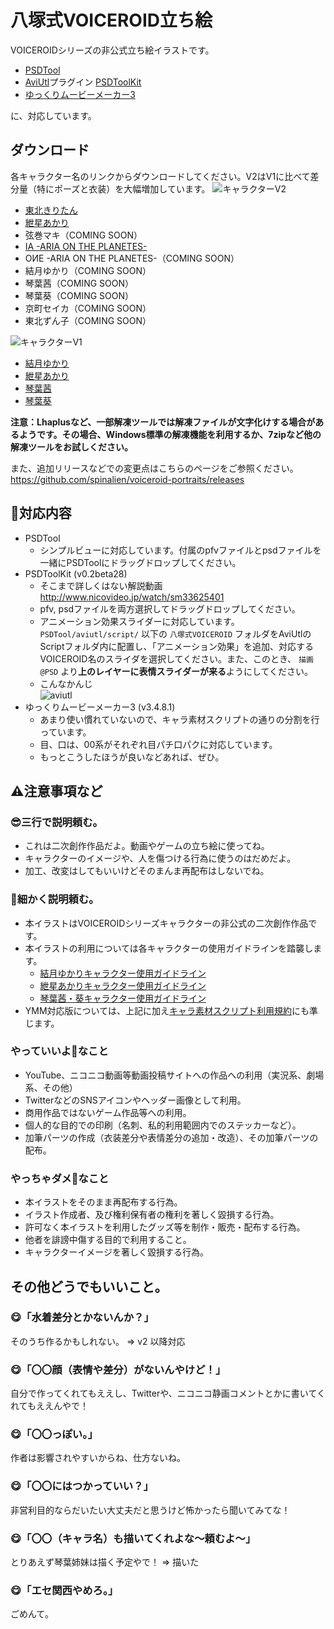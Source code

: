 # 八塚式VOICEROID立ち絵
VOICEROIDシリーズの非公式立ち絵イラストです。
* [PSDTool](https://oov.github.io/psdtool/)
* [AviUtl](http://spring-fragrance.mints.ne.jp/aviutl/)プラグイン [PSDToolKit](https://oov.github.io/aviutl_psdtoolkit/index.html)
* [ゆっくりムービーメーカー3](https://manjubox.net/ymm3/)

に、対応しています。

## ダウンロード
各キャラクター名のリンクからダウンロードしてください。V2はV1に比べて差分量（特にポーズと衣装）を大幅増加しています。
![キャラクターV2](https://github.com/spinalien/voiceroid-portraits/blob/readme-images/Characters2.png)
* [東北きりたん](https://github.com/spinalien/voiceroid-portraits/releases/download/v3.1.2/Kiritan_v2.zip)
* [紲星あかり](https://github.com/spinalien/voiceroid-portraits/releases/download/v3.2.1/Akari_v2.zip)
* 弦巻マキ（COMING SOON）
* [IA -ARIA ON THE PLANETES-](https://github.com/spinalien/voiceroid-portraits/releases/download/v3.3/IA_v2.zip)
* OИE -ARIA ON THE PLANETES-（COMING SOON）
* 結月ゆかり（COMING SOON）
* 琴葉茜（COMING SOON）
* 琴葉葵（COMING SOON）
* 京町セイカ（COMING SOON）
* 東北ずん子（COMING SOON）


![キャラクターV1](https://github.com/spinalien/voiceroid-portraits/blob/609f71e453d1c3721aa043002fb2d8023d30e317/Characters1.png)
* [結月ゆかり](https://github.com/spinalien/voiceroid-portraits/releases/download/v3.1.3/Yukari.zip)
* [紲星あかり](https://github.com/spinalien/voiceroid-portraits/releases/download/v2.7/Akari.zip)
* [琴葉茜](https://github.com/spinalien/voiceroid-portraits/releases/download/v2.7.5/Akane.zip)
* [琴葉葵](https://github.com/spinalien/voiceroid-portraits/releases/download/v2.7.5/Aoi.zip)

**注意：Lhaplusなど、一部解凍ツールでは解凍ファイルが文字化けする場合があるようです。その場合、Windows標準の解凍機能を利用するか、7zipなど他の解凍ツールをお試しください。**

また、追加リリースなどでの変更点はこちらのページをご参照ください。 https://github.com/spinalien/voiceroid-portraits/releases

## 💁対応内容
* PSDTool
  * シンプルビューに対応しています。付属のpfvファイルとpsdファイルを一緒にPSDToolにドラッグドロップしてください。
* PSDToolKit (v0.2beta28)
  * そこまで詳しくはない解説動画 http://www.nicovideo.jp/watch/sm33625401
  * pfv, psdファイルを両方選択してドラッグドロップしてください。
  * アニメーション効果スライダーに対応しています。 `PSDTool/aviutl/script/` 以下の `八塚式VOICEROID` フォルダをAviUtlのScriptフォルダ内に配置し、「アニメーション効果」を追加、対応するVOICEROID名のスライダを選択してください。また、このとき、 `描画@PSD` より**上のレイヤーに表情スライダーが来る**ようにしてください。
  * こんなかんじ  
  ![aviutl](https://github.com/spinalien/voiceroid-portraits/blob/readme-images/screen_053018_095312_PM.jpg)
* ゆっくりムービーメーカー3 (v3.4.8.1)
  * あまり使い慣れていないので、キャラ素材スクリプトの通りの分割を行っています。
  * 目、口は、00系がそれぞれ目パチ口パクに対応しています。
  * もっとこうしたほうが良いなどあれば、ぜひ。

## ⚠注意事項など
### 😎三行で説明頼む。
* これは二次創作作品だよ。動画やゲームの立ち絵に使ってね。
* キャラクターのイメージや、人を傷つける行為に使うのはだめだよ。
* 加工、改変はしてもいいけどそのまんま再配布はしないでね。

### 🤔細かく説明頼む。

* 本イラストはVOICEROIDシリーズキャラクターの非公式の二次創作作品です。
* 本イラストの利用については各キャラクターの使用ガイドラインを踏襲します。
    * [結月ゆかりキャラクター使用ガイドライン](https://www.ah-soft.com/vocaloid/yukari/charactor_guide.html)
    * [紲星あかりキャラクター使用ガイドライン](https://www.ah-soft.com/vocaloid/akari/charactor_guide.html)
    * [琴葉茜・葵キャラクター使用ガイドライン](https://www.ai-j.jp/kotonoha/#license)
* YMM対応版については、上記に加え[キャラ素材スクリプト利用規約](http://www.nicotalk.com/kiyaku.html)にも準じます。

### やっていいよ🙆なこと
* YouTube、ニコニコ動画等動画投稿サイトへの作品への利用（実況系、劇場系、その他）
* TwitterなどのSNSアイコンやヘッダー画像として利用。
* 商用作品ではないゲーム作品等への利用。
* 個人的な目的での印刷（名刺、私的利用範囲内でのステッカーなど）。
* 加筆パーツの作成（衣装差分や表情差分の追加・改造）、その加筆パーツの配布。

### やっちゃダメ🙅なこと
* 本イラストをそのまま再配布する行為。
* イラスト作成者、及び権利保有者の権利を著しく毀損する行為。
* 許可なく本イラストを利用したグッズ等を制作・販売・配布する行為。
* 他者を誹謗中傷する目的で利用すること。
* キャラクターイメージを著しく毀損する行為。

## その他どうでもいいこと。
### 😋「水着差分とかないんか？」
そのうち作るかもしれない。 => v2 以降対応
### 😋「〇〇顔（表情や差分）がないんやけど！」
自分で作ってくれてもええし、Twitterや、ニコニコ静画コメントとかに書いてくれてもええんやで！
### 😋「〇〇っぽい。」
作者は影響されやすいからね、仕方ないね。
### 😋「〇〇にはつかっていい？」
非営利目的ならだいたい大丈夫だと思うけど怖かったら聞いてみてな！
### 😋「〇〇（キャラ名）も描いてくれよな～頼むよ～」
とりあえず琴葉姉妹は描く予定やで！ => 描いた
### 😋「エセ関西やめろ。」
ごめんて。
